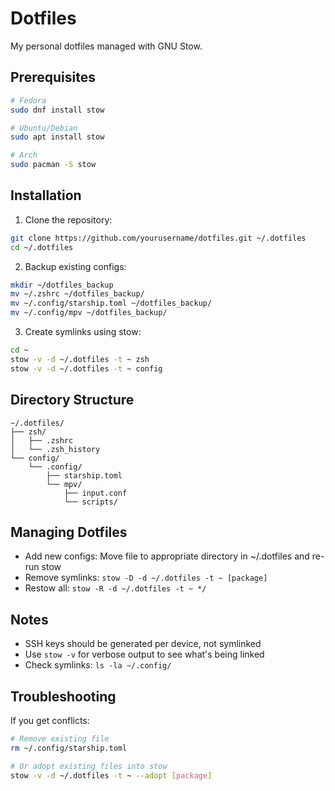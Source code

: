 # Dotfiles

My personal dotfiles managed with GNU Stow.

## Prerequisites

```bash
# Fedora
sudo dnf install stow

# Ubuntu/Debian
sudo apt install stow

# Arch
sudo pacman -S stow
```

## Installation

1. Clone the repository:
```bash
git clone https://github.com/yourusername/dotfiles.git ~/.dotfiles
cd ~/.dotfiles
```

2. Backup existing configs:
```bash
mkdir ~/dotfiles_backup
mv ~/.zshrc ~/dotfiles_backup/
mv ~/.config/starship.toml ~/dotfiles_backup/
mv ~/.config/mpv ~/dotfiles_backup/
```

3. Create symlinks using stow:
```bash
cd ~
stow -v -d ~/.dotfiles -t ~ zsh
stow -v -d ~/.dotfiles -t ~ config
```

## Directory Structure

```
~/.dotfiles/
├── zsh/
│   ├── .zshrc
│   └── .zsh_history
└── config/
    └── .config/
        ├── starship.toml
        └── mpv/
            ├── input.conf
            └── scripts/
```

## Managing Dotfiles

- Add new configs: Move file to appropriate directory in ~/.dotfiles and re-run stow
- Remove symlinks: `stow -D -d ~/.dotfiles -t ~ [package]`
- Restow all: `stow -R -d ~/.dotfiles -t ~ */`

## Notes

- SSH keys should be generated per device, not symlinked
- Use `stow -v` for verbose output to see what's being linked
- Check symlinks: `ls -la ~/.config/`

## Troubleshooting

If you get conflicts:
```bash
# Remove existing file
rm ~/.config/starship.toml

# Or adopt existing files into stow
stow -v -d ~/.dotfiles -t ~ --adopt [package]
```
